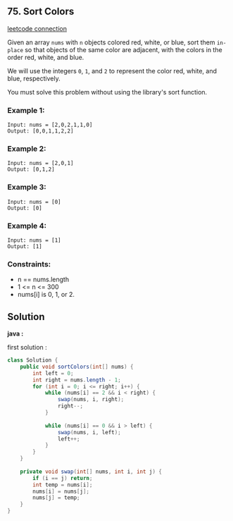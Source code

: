 ## 75. Sort Colors

[leetcode connection](https://leetcode.com/problems/sort-colors/)

Given an array `nums` with `n` objects colored red, white, or blue, sort them `in-place` so that objects of the same color are adjacent, with the colors in the order red, white, and blue.

We will use the integers `0`, `1`, and `2` to represent the color red, white, and blue, respectively.

You must solve this problem without using the library's sort function.

### Example 1:
```
Input: nums = [2,0,2,1,1,0]
Output: [0,0,1,1,2,2]
```

### Example 2:
```
Input: nums = [2,0,1]
Output: [0,1,2]
```

### Example 3:
```
Input: nums = [0]
Output: [0]
```

### Example 4:
```
Input: nums = [1]
Output: [1]
```

### Constraints:

* n == nums.length
* 1 <= n <= 300
* nums[i] is 0, 1, or 2.

## Solution

**java :**

first solution :
```java
class Solution {
    public void sortColors(int[] nums) {
        int left = 0;
        int right = nums.length - 1;
        for (int i = 0; i <= right; i++) {
            while (nums[i] == 2 && i < right) {
                swap(nums, i, right);
                right--;
            }
            
            while (nums[i] == 0 && i > left) {
                swap(nums, i, left);
                left++;
            }
        }
    }
    
    private void swap(int[] nums, int i, int j) {
        if (i == j) return;
        int temp = nums[i];
        nums[i] = nums[j];
        nums[j] = temp;
    }
}
```